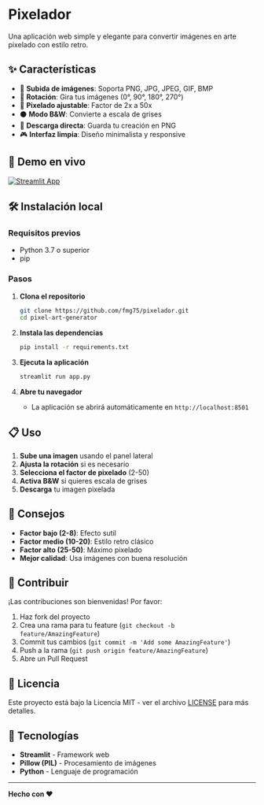 #  Pixelador

Una aplicación web simple y elegante para convertir imágenes en arte pixelado con estilo retro.

## ✨ Características

- 📁 **Subida de imágenes**: Soporta PNG, JPG, JPEG, GIF, BMP
- 🔄 **Rotación**: Gira tus imágenes (0°, 90°, 180°, 270°)
- 🔲 **Pixelado ajustable**: Factor de 2x a 50x
- ⚫ **Modo B&W**: Convierte a escala de grises
- 💾 **Descarga directa**: Guarda tu creación en PNG
- 🎮 **Interfaz limpia**: Diseño minimalista y responsive

## 🚀 Demo en vivo

[![Streamlit App](https://static.streamlit.io/badges/streamlit_badge_black_white.svg)](https://tu-app-url.streamlit.app)

## 🛠️ Instalación local

### Requisitos previos
- Python 3.7 o superior
- pip

### Pasos

1. **Clona el repositorio**
   ```bash
   git clone https://github.com/fmg75/pixelador.git
   cd pixel-art-generator
   ```

2. **Instala las dependencias**
   ```bash
   pip install -r requirements.txt
   ```

3. **Ejecuta la aplicación**
   ```bash
   streamlit run app.py
   ```

4. **Abre tu navegador**
   - La aplicación se abrirá automáticamente en `http://localhost:8501`

## 📋 Uso

1. **Sube una imagen** usando el panel lateral
2. **Ajusta la rotación** si es necesario
3. **Selecciona el factor de pixelado** (2-50)
4. **Activa B&W** si quieres escala de grises
5. **Descarga** tu imagen pixelada

## 🎯 Consejos

- **Factor bajo (2-8)**: Efecto sutil
- **Factor medio (10-20)**: Estilo retro clásico  
- **Factor alto (25-50)**: Máximo pixelado
- **Mejor calidad**: Usa imágenes con buena resolución

## 🤝 Contribuir

¡Las contribuciones son bienvenidas! Por favor:

1. Haz fork del proyecto
2. Crea una rama para tu feature (`git checkout -b feature/AmazingFeature`)
3. Commit tus cambios (`git commit -m 'Add some AmazingFeature'`)
4. Push a la rama (`git push origin feature/AmazingFeature`)
5. Abre un Pull Request

## 📝 Licencia

Este proyecto está bajo la Licencia MIT - ver el archivo [LICENSE](LICENSE) para más detalles.

## 🔧 Tecnologías

- **Streamlit** - Framework web
- **Pillow (PIL)** - Procesamiento de imágenes
- **Python** - Lenguaje de programación

---

**Hecho con ❤️**